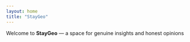 ```yaml
---
layout: home
title: "StayGeo"
---
```


Welcome to **StayGeo** — a space for genuine insights and honest opinions
